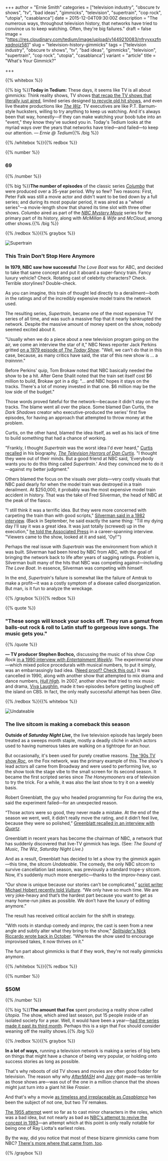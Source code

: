 +++
author = "Ernie Smith"
categories = ["television industry", "obscure tv shows", "tv", "bad ideas", "gimmicks", "television", "supertrain", "cop rock", "utopia", "casablanca"]
date = 2015-12-04T09:30:00Z
description = "The numerous ways, throughout television history, that networks have tried to convince us to keep watching. Often, they're big failures."
draft = false
image = "https://res.cloudinary.com/tedium/image/upload/v1449210083/nfryyxxzfnxqdnojz581"
slug = "television-history-gimmicks"
tags = ["television industry", "obscure tv shows", "tv", "bad ideas", "gimmicks", "television", "supertrain", "cop rock", "utopia", "casablanca"]
variant = "article"
title = "What's Your Gimmick?"

+++

{{% whitebox %}}

{{% big %}}**Today in Tedium:** These days, it seems like TV is all about gimmicks: Think reality shows, TV shows [that recap the TV shows that literally just aired](http://www.amc.com/shows/talking-dead), limited series designed [to recycle old hit shows](http://www.imdb.com/title/tt3556944/), and even live theatre productions like [*The Wiz*](http://www.nbcnews.com/news/nbcblk/essay-wiz-pure-black-excellence-n471586). TV executives are like P.T. Barnum-style hucksters, willing to try anything to keep us watching. And it's always been that way, honestly—if they can make watching your boob tube into an "event," they know they've sucked you in. Today's Tedium looks at the myriad ways over the years that networks have tried—and failed—to keep our attention. *— Ernie @ Tedium*{{% /big %}}

{{% /whitebox %}}{{% redbox %}}

{{% number %}}
### 69
{{% /number %}}

{{% big %}}**The number of episodes** of the classic series [*Columbo*](http://amzn.to/21AeAhs) that were produced over a 35-year period. Why so few? Two reasons: First, Peter Falk was still a movie actor and didn't want to be tied down by a full series; and during its most popular period, it was aired as a "wheel series"—a movie-length show that shared its time slot with three other shows. *Columbo* aired as part of the [*NBC Mystery Movie*](http://www.imdb.com/title/tt0165051/) series for the primary part of its history, along with *McMillan & Wife* and *McCloud*, among other shows.{{% /big %}}

{{% /redbox %}}{{% graybox %}}

![Supertrain](https://res.cloudinary.com/tedium/image/upload/v1449210289/ht0sn390meqr88hdz0dc.jpg)

### This Train Don't Stop Here Anymore

**In 1979, NBC saw how successful** *The Love Boat* was for ABC, and decided to take that same concept and put it aboard a super-fancy train. Fancy luxury vehicle? Check. Rotating cast of celebrity characters? Check. Terrible storylines? Double-check.

As you can imagine, this train of thought led directly to a derailment—both in the ratings and of the incredibly expensive model trains the network used.

The resulting series, *Supertrain*, became one of the most expensive TV series of all time, and was such a massive flop that it nearly bankrupted the network. Despite the massive amount of money spent on the show, nobody seemed excited about it.

"Usually when we do a piece about a new television program going on the air, we come an interview the star of it," NBC News reporter Jack Perkins gritted [on a 1979 episode of *The Today Show*](https://www.youtube.com/watch?v=yBMVAzIMl5A). "Well, we can't do that in this case, because, as many critics have said, the star of this new show is … a *trainnnn*."

Before Perkins' quip, Tom Brokaw noted that NBC basically needed the show to be a hit. After Gene Shalit noted that the train set itself cost $6 million to build, Brokaw got in a dig: "… and NBC hopes it stays on the tracks. There's a lot of money invested in that one. $6 million may be the low side of the budget."

Those words proved fateful for the network—because it didn't stay on the tracks. The blame went all over the place. Some blamed Dan Curtis, the *Dark Shadows* creator who executive-produced the series' first five episodes, for having an approach that attempted to throw money at the problem. 

Curtis, on the other hand, blamed the idea itself, as well as his lack of time to build something that had a chance of working.

"Frankly, I thought *Supertrain* was the worst idea I'd ever heard," [Curtis recalled](https://books.google.com/books?id=K99vOihPFtAC&pg=PA28&lpg=PA28&dq=Dan+Curtis+supertrain&source=bl&ots=wMxvxsVeTV&sig=qmcRkq-rPazwaWcnREClFGmAQkI&hl=en&sa=X&ved=0ahUKEwj42NLk_cDJAhXJ4CYKHc65DLMQ6AEIQTAI#v=onepage&q=Dan%20Curtis%20supertrain&f=false) in his biography, [*The Television Horrors of Dan Curtis*](http://amzn.to/1XDRh71). "I thought they were out of their minds. But a good friend at NBC said, 'Everybody wants you to do this thing called *Supertrain*.' And they convinced me to do it—against my better judgment."

Others blamed the focus on the visuals over plots—very costly visuals that NBC paid dearly for when the model train was destroyed in a train derailment. At $250,000, it probably was the most expensive model train accident in history. That was the take of Fred Silverman, the head of NBC at the peak of the fiasco.

"I still think it was a terrific idea. But they were more concerned with carpeting the train than with good scripts," [Silverman said in a 1982 interview](https://news.google.com/newspapers?nid=1350&dat=19820620&id=NklPAAAAIBAJ&sjid=JgMEAAAAIBAJ&pg=5848,3036720&hl=en). (Back in September, he said exactly the same thing: "Till my dying day I'll say it was a great idea. It was just totally (screwed) up in the execution," [he told the Associated Press](http://bigstory.ap.org/article/0850aa52080e4d618b58ae540e8b3483/man-all-tv-seasons-fred-silverman-ran-all-3-networks) in a career-spanning interview. "Viewers came to the show, looked at it and said, 'Oy!'")

Perhaps the real issue with *Supertrain* was the environment from which it was built. Silverman had been hired by NBC from ABC, with the goal of bringing the network back to life after years of sagging ratings. Problem is, Silverman built many of the hits that NBC was competing against—including *The Love Boat*. In essence, Silverman was competing with himself.

In the end, *Supertrain*'s failure is somewhat like the failure of Amtrak to make a profit—it was a costly symptom of a disease called disorganization. But man, is it fun to analyze the wreckage.

{{% /graybox %}}{{% redbox %}}

{{% quote %}}
### "These songs will knock your socks off. They run a gamut from balls-out rock & roll to Latin stuff to gorgeous love songs. The music gets you."
{{% /quote %}}

**— TV producer Stephen Bochco,** discussing the music of his show *Cop Rock* [in a 1990 interview with *Entertainment Weekly*](http://www.ew.com/article/1990/09/21/cop-rocks-shot-survival).  The experimental show—which mixed police procedurals with musical numbers, to put it simply, was an embarrassingly bad idea. ([Need proof? Check this out.](https://www.youtube.com/watch?v=gLm5Sn1cMyQ)) It was cancelled in 1990, along with another show that attempted to mix drama and dance numbers, [*Hull High*](https://www.youtube.com/watch?v=qyeDv1F6LCU). In 2007, another show that tried to mix music and drama, [Viva Laughlin](http://www.imdb.com/title/tt0878801/), made it two episodes before getting laughed off the island on CBS. In fact, the only really successful attempt has been *Glee*.

{{% /redbox %}}{{% whitebox %}}

![Undateable](https://res.cloudinary.com/tedium/image/upload/v1449210427/c72uiohd4mbnvwyqdh8a.jpg)

### The live sitcom is making a comeback this season

**Outside of *Saturday Night Live*,** the live television episode has largely been treated as a sweeps month staple, mostly a deadly cliché in which actors used to having numerous takes are walking on a tightrope for an hour.

But occasionally, it's been used for purely creative reasons. [The '90s TV show *Roc*](http://www.complex.com/pop-culture/2013/02/best-black-sitcoms/roc), on the Fox network, was the primary example of this. The show's lead actors all came from Broadway and were used to performing live, so the show took the stage vibe to the small screen for its second season. It became the first scripted series since *The Honeymooners* era of television to try the trick. For a while, it was also the last show to try it on a weekly basis.

Robert Greenblatt, the guy who headed programming for Fox during the era, said the experiment failed—for an unexpected reason.

“Those actors were so good, they never made a mistake. At the end of the season we went, well, it didn’t really move the rating, and it didn’t feel live, because they were so polished,” [Greenblatt recalled in an interview with *Quartz*](http://qz.com/260301/why-nbc-wants-to-do-a-live-sitcom/).

Greenblatt in recent years has become the chairman of NBC, a network that has suddenly discovered that live-TV gimmick has legs. (See: *The Sound of Music*, *The Wiz*, *Saturday Night Live*.)

And as a result, Greenblatt has decided to let a show try the gimmick again—this time, the sitcom *Undateable*. The comedy, the only NBC sitcom to survive cancellation last season, was previously a standard trope-y sitcom. Now, it's suddenly much more energetic—thanks to the improv-heavy cast.

“Our show is unique because our stories can’t be complicated,” [script writer Michael Hobert recently told *Vulture*](http://www.vulture.com/2015/11/inside-undateable-a-tv-show-where-chaos-reigns.html). “We only have so much time. We are very joke-heavy and that’s the hardest part because you want to get as many home-run jokes as possible. We don’t have the luxury of editing anymore.”

The result has received critical acclaim for the shift in strategy.

"With roots in standup comedy and improv, the cast is seen from a new angle and subtly alter what they bring to the show," [*Splitsider*'s Nick Riccardo wrote back in October](http://splitsider.com/2015/10/undatable-is-the-most-compelling-live-comedy-on-tv/). "Whereas the show used to encourage improvised takes, it now thrives on it."

The fun part about gimmicks is that if they work, they're not really gimmicks anymore.

{{% /whitebox %}}{{% redbox %}}

{{% number %}}
### $50M
{{% /number %}}

{{% big %}}**The amount that Fox** spent producing a reality show called *Utopia*. The show, which aired last season, put 15 people inside of an isolated society for a year. Well, it would have been a year—[had the series made it past its third month](http://www.thewrap.com/foxs-utopia-cancellation-what-went-wrong-with-the-50-million-social-experiment/). Perhaps this is a sign that Fox should consider weaning off the reality shows.{{% /big %}}

{{% /redbox %}}{{% graybox %}}

 **In a lot of ways,** running a television network is making a series of big bets on things that might have a chance of being very popular, or holding onto success stories as long as possible.

That's why reboots of old TV shows and movies are often good fodder for television. The reason why why [*AfterMASH*](http://www.imdb.com/title/tt0084969/) and [*Joey*](http://www.imdb.com/title/tt0375355/) got made—as terrible as those shows are—was out of the one in a million chance that the shows might just turn into a giant hit like *Frasier*.

And that's why a movie [as timeless and irreplaceable as *Casablanca*](http://amzn.to/1TDTucI) has been the subject of not one, but two TV remakes.

[The 1955 attempt](https://www.youtube.com/watch?v=qZ66ucu6o2o) went so far as to cast minor characters in the roles, which was a bad idea, but not nearly as bad as [NBC's attempt to revive the concept in 1983](https://www.youtube.com/watch?v=nw2CZtTCXuc)—an attempt which at this point is only really notable for being one of Ray Liotta's earliest roles.

By the way, did you notice that most of these bizarre gimmicks came from NBC? [There's more where that came from, too](https://en.wikipedia.org/wiki/Hurricane_Saturday).

{{% /graybox %}}